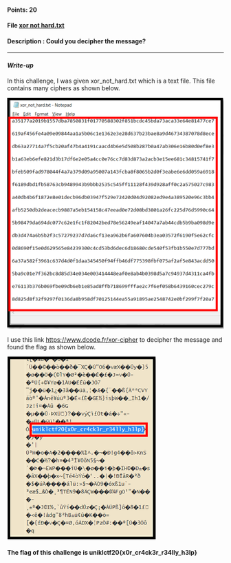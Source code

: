 #### Points: 20  

#### File [xor not hard.txt](xor_not_hard.txt)

#### Description : Could you decipher the message? 
  ---
#### _Write-up_
In this challenge, I was given xor_not_hard.txt which is a text file. This file contains many ciphers as shown below.

![](pic1.PNG)

I use this link https://www.dcode.fr/xor-cipher to decipher the message and found the flag as shown below. 

![](pic2.PNG)

#### The flag of this challenge is uniklctf20{x0r_cr4ck3r_r34lly_h3lp}
